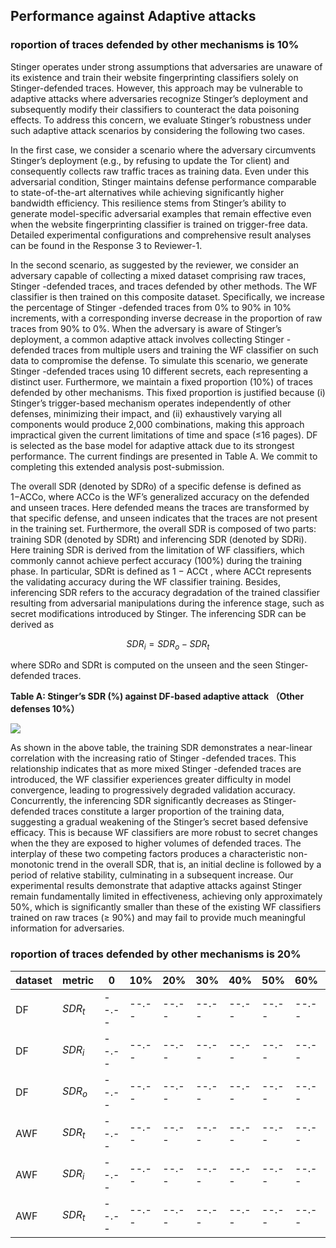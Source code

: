 ## Performance against Adaptive attacks


### roportion of traces defended by other mechanisms is 10%
Stinger operates under strong assumptions that adversaries are
unaware of its existence and train their website fingerprinting classifiers solely on Stinger-defended traces. However, this approach may be vulnerable to adaptive attacks where adversaries recognize Stinger’s deployment and subsequently modify their classifiers to
counteract the data poisoning effects. To address this concern, we evaluate Stinger’s robustness under such adaptive attack scenarios by considering the following two cases.

In the first case, we consider a scenario where the adversary circumvents Stinger’s deployment (e.g., by refusing to update the Tor client) and consequently collects raw traffic traces as training data. Even under this adversarial condition, Stinger maintains defense performance comparable to state-of-the-art alternatives while achieving significantly higher bandwidth efficiency. This resilience stems from Stinger’s ability to generate model-specific adversarial examples that remain effective even when the website fingerprinting classifier is trained on trigger-free data. 
Detailed experimental configurations and comprehensive result analyses can be found in the Response 3 to Reviewer-1.

In the second scenario, as suggested by the reviewer, we consider an adversary capable of collecting a mixed dataset comprising raw traces, Stinger -defended traces, and traces defended by other methods. The WF classifier is then trained on this composite dataset. Specifically, we increase the percentage of Stinger -defended traces from 0% to 90% in 10% increments, with a corresponding inverse decrease in the proportion of raw traces from 90% to 0%. When the adversary is aware of Stinger’s deployment, a common adaptive attack involves collecting Stinger -defended traces from multiple users and training the WF classifier on such data to compromise the defense. To simulate this scenario, we generate Stinger -defended traces using 10 different secrets, each representing a distinct user. Furthermore, we maintain a fixed proportion (10%) of traces defended by other mechanisms. This fixed proportion is justified because (i) Stinger’s trigger-based mechanism operates independently of other defenses, minimizing their impact, and (ii) exhaustively varying all components would produce 2,000 combinations, making this approach impractical given the current limitations of time and space (≤16 pages). DF is selected as the base model for adaptive attack due to its strongest performance. The current findings are presented in Table A. We commit to completing this extended analysis post-submission.


The overall SDR (denoted by SDRo) of a specific defense is defined as 1−ACCo, where ACCo is the WF’s generalized accuracy on the defended and unseen traces. Here defended means the traces are transformed by that specific defense, and unseen indicates that the traces are not present in the training set. Furthermore, the overall SDR is composed of two parts: training SDR (denoted by SDRt) and inferencing SDR (denoted by SDRi). Here training SDR is derived from the limitation of WF classifiers, which commonly cannot achieve perfect accuracy (100%) during the training phase. In particular, SDRt is defined as 1 − ACCt
, where ACCt represents the validating accuracy during the WF
classifier training. Besides, inferencing SDR refers to the accuracy degradation of the trained classifier resulting from adversarial manipulations during the inference stage, such as secret modifications introduced by Stinger. The inferencing SDR can be derived as 

$$SDR_i = SDR_o - SDR_t$$

where SDRo and SDRt
is computed on the unseen and the seen Stinger-defended traces.

**Table A: Stinger’s SDR (%) against DF-based adaptive attack （Other defenses 10%）**

<img src="https://obsidian-tencent-1259097531.cos.ap-nanjing.myqcloud.com/20250810213743.png"/>


As shown in the above table, the training SDR demonstrates a near-linear correlation with the increasing ratio of Stinger -defended traces. This relationship indicates that as more mixed Stinger -defended traces are introduced, the WF classifier experiences greater difficulty in model convergence, leading to progressively degraded validation accuracy. Concurrently, the inferencing SDR significantly decreases as Stinger-defended traces constitute a larger proportion of the training data, suggesting a gradual weakening of the Stinger’s secret based defensive efficacy. This is because WF classifiers are more robust to secret changes when the they are exposed to higher volumes of defended traces. The interplay of these
two competing factors produces a characteristic non-monotonic trend in the overall SDR, that is, an initial decline is followed by a period of relative stability, culminating in a subsequent increase. Our experimental results demonstrate that adaptive attacks against
Stinger remain fundamentally limited in effectiveness, achieving only approximately 50%, which is significantly smaller than these of the existing WF classifiers trained on raw traces (≥ 90%) and may fail to provide much meaningful information for adversaries.

### roportion of traces defended by other mechanisms is 20%

| dataset      | metric| 0    |10% | 20%| 30% |40%| 50%| 60% |70%|80% |
|-------|-------|-------|-------|-------|-------|-------|-------|-------|-------|-------|
| DF | $SDR_t$ | --.-- |--.-- |--.-- |--.-- |--.-- |--.-- |--.-- |--.-- |--.-- |
| DF | $SDR_i$ | --.-- |--.-- |--.-- |--.-- |--.-- |--.-- |--.-- |--.-- |--.-- |
| DF | $SDR_o$ | --.-- |--.-- |--.-- |--.-- |--.-- |--.-- |--.-- |--.-- |--.-- |
| AWF| $SDR_t$ | --.-- |--.-- |--.-- |--.-- |--.-- |--.-- |--.-- |--.-- |--.-- |
| AWF| $SDR_i$ | --.-- |--.-- |--.-- |--.-- |--.-- |--.-- |--.-- |--.-- |--.-- |
| AWF| $SDR_t$ | --.-- |--.-- |--.-- |--.-- |--.-- |--.-- |--.-- |--.-- |--.-- |

